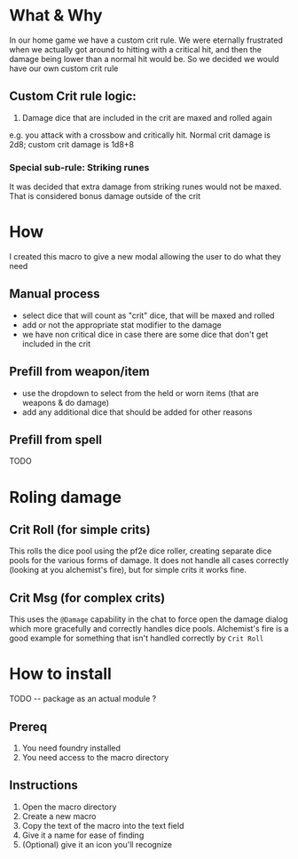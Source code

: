 # What & Why
In our home game we have a custom crit rule. We were eternally frustrated when we actually got around to hitting with a critical hit, and then the damage being lower than a normal hit would be. So we decided we would have our own custom crit rule

## Custom Crit rule logic:
1. Damage dice that are included in the crit are maxed and rolled again

e.g. you attack with a crossbow and critically hit. Normal crit damage is 2d8; custom crit damage is 1d8+8

### Special sub-rule: Striking runes
It was decided that extra damage from striking runes would not be maxed. That is considered bonus damage outside of the crit

# How
I created this macro to give a new modal allowing the user to do what they need

## Manual process
* select dice that will count as "crit" dice, that will be maxed and rolled
* add or not the appropriate stat modifier to the damage
* we have non critical dice in case there are some dice that don't get included in the crit

## Prefill from weapon/item
* use the dropdown to select from the held or worn items (that are weapons & do damage)
* add any additional dice that should be added for other reasons

## Prefill from spell
TODO

# Roling damage
## Crit Roll (for simple crits)
This rolls the dice pool using the pf2e dice roller, creating separate dice pools for the various forms of damage. It does not handle all cases correctly (looking at you alchemist's fire), but for simple crits it works fine.

## Crit Msg (for complex crits)
This uses the `@Damage` capability in the chat to force open the damage dialog which more gracefully and correctly handles dice pools. Alchemist's fire is a good example for something that isn't handled correctly by `Crit Roll`

# How to install
TODO -- package as an actual module ?

## Prereq
1. You need foundry installed
2. You need access to the macro directory

## Instructions
1. Open the macro directory
2. Create a new macro
3. Copy the text of the macro into the text field
4. Give it a name for ease of finding
5. (Optional) give it an icon you'll recognize
